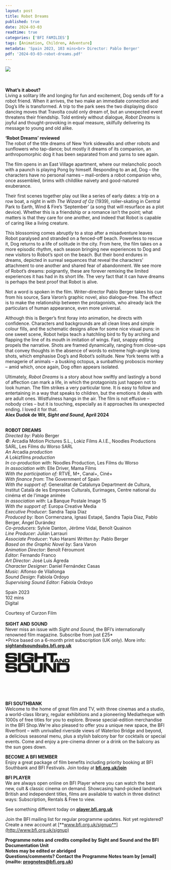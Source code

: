 ```yaml
---
layout: post
title: Robot Dreams
published: true
date: 2024-03-03
readtime: true
categories: ['BFI FAMILIES']
tags: [Animation, Children, Adventure]
metadata: 'Spain 2023, 103 mins<br> Director: Pablo Berger'
pdf: '2024-03-03-robot-dreams.pdf'
---
```

<img style="float: left;" src="/img/RD.png"><br><br><br>

**What’s it about?**  
Living a solitary life and longing for fun and excitement, Dog sends off for a robot friend. When it arrives, the two make an immediate connection and Dog’s life is transformed. A trip to the park sees the two displaying disco dancing moves that Travolta could only dream of, but an unexpected event threatens their friendship. Told entirely without dialogue, _Robot Dreams_ is joyful and thought-provoking in equal measure, skilfully delivering its message to young and old alike.  

**‘Robot Dreams’ reviewed**  
The robot of the title dreams of New York sidewalks and other robots and sunflowers who tap-dance; but mostly it dreams of its companion, an anthropomorphic dog it has been separated from and yarns to see again.

The film opens in an East Village apartment, where our melancholic pooch with a paunch is playing Pong by himself. Responding to an ad, Dog – the characters have no personal names – mail-orders a robot companion who, once assembled, brims with childlike naivety and good-natured exuberance.

Their first scenes together play out like a series of early dates: a trip on a row boat, a night in with _The Wizard of Oz_ (1939), roller-skating in Central Park to Earth, Wind & Fire’s ‘September’ (a song that will resurface as a plot device). Whether this is a friendship or a romance isn’t the point; what matters is that they care for one another, and indeed that Robot is capable of caring like a living creature.

This blossoming comes abruptly to a stop after a misadventure leaves Robot paralysed and stranded on a fenced-off beach. Powerless to rescue it, Dog returns to a life of solitude in the city. From here, the film takes on a more episodic rhythm, each season bringing new experiences to Dog and new visitors to Robot’s spot on the beach. But their bond endures in dreams, depicted in surreal sequences that reveal the characters’ attachment to one another and shared fear of abandonment. We see more of Robot’s dreams: poignantly, these are forever remixing the limited experiences it has had in its short life. The very fact that it can have dreams is perhaps the best proof that Robot is alive.

Not a word is spoken in the film. Writer-director Pablo Berger takes his cue from his source, Sara Varon’s graphic novel, also dialogue-free. The effect is to make the relationship between the protagonists, who already lack the particulars of human appearance, even more universal.

Although this is Berger’s first foray into animation, he directs with confidence. Characters and backgrounds are all clean lines and simple colour fills, and the schematic designs allow for some nice visual puns: in one sweet scene, Robot helps teach a hatchling bird to fly by arching and flapping the line of its mouth in imitation of wings. Fast, snappy editing propels the narrative. Shots are framed dynamically, ranging from close-ups that convey thoughts in the absence of words to extreme high-angle long shots, which emphasise Dog’s and Robot’s solitude. New York teems with a menagerie of animals ­– a busking octopus, a sunbathing proboscis monkey – amid which, once again, Dog often appears isolated.

Ultimately, _Robot Dreams_ is a story about how swiftly and lastingly a bond of affection can mark a life, in which the protagonists just happen not to look human. The film strikes a very particular tone. It is easy to follow and entertaining in a way that speaks to children, but the emotions it deals with are adult ones. Wistfulness hangs in the air. The film is not effusive – nobody cries – but it is touching, especially as it approaches its unexpected ending. I loved it for that.  
**Alex Dudok de Wit, _Sight and Sound_, April 2024**  
<br>

**ROBOT DREAMS**  
_Directed by_: Pablo Berger  
_©_: Arcadia Motion Pictures S.L., Lokiz Films A.I.E., Noodles Productions SARL, Les Films du Worso SARL  
_An_ Arcadia _production_  
_A_ Lokizfilms _production_  
_In co-production with_: Noodles Production, Les Films du Worso  
_In association with_: Elle Driver, Mama Films  
_With the participation of:_ RTVE, M+, Canal+, Ciné+  
_With finance from_: The Government of Spain  
_With the support of_: Generalitat de Catalunya Department de Cultura, Institut Català de les Empreses Culturals, Eurimages, Centre national du cinéma et de l'image animée  
_In association with_: La Banque Postale Image 15  
_With the support of_: Europa Creative Media  
_Executive Producer_: Sandra Tapia Diaz  
_Produced by_: Ibon Cormenzana, Ignasi Estapé, Sandra Tapia Diaz, Pablo Berger, Ángel Durández  
_Co-producers:_ Sylvie Danton, Jérôme Vidal,  Benoît Quainon  
_Line Producer_: Julián Larrauri  
_Associate Producer_: Yuko Harami
_Written by_: Pablo Berger  
_Based on the Graphic Novel by_: Sara Varon  
_Animation Director_: Benoît Féroumont  
_Editor_: Fernando Franco  
_Art Director_: José Luis Ágreda  
_Character Designer_: Daniel Fernández Casas  
_Music_: Alfonso de Vilallonga  
_Sound Design_: Fabiola Ordoyo  
_Supervising Sound Editor_: Fabiola Ordoyo  

Spain 2023  
102 mins  
Digital  

Courtesy of Curzon Film  
<br>
**SIGHT AND SOUND**<br>
Never miss an issue with _Sight and Sound_, the BFI’s internationally renowned film magazine. Subscribe from just £25*<br>
*Price based on a 6-month print subscription (UK only). More info: [**sightandsoundsubs.bfi.org.uk**](https://sightandsoundsubs.bfi.org.uk/subscribe)

<img style="float: left;" src="/img/sight-and-sound.jpg" width="40%" height="40%"><br><br><br><br><br><br><br><br>

**BFI SOUTHBANK**  
Welcome to the home of great film and TV, with three cinemas and a studio, a world-class library, regular exhibitions and a pioneering Mediatheque with 1000s of free titles for you to explore. Browse special-edition merchandise in the BFI Shop.We&#39;re also pleased to offer you a unique new space, the BFI Riverfront – with unrivalled riverside views of Waterloo Bridge and beyond, a delicious seasonal menu, plus a stylish balcony bar for cocktails or special events. Come and enjoy a pre-cinema dinner or a drink on the balcony as the sun goes down.  

**BECOME A BFI MEMBER**  
Enjoy a great package of film benefits including priority booking at BFI Southbank and BFI Festivals. Join today at [**bfi.org.uk/join**](http://www.bfi.org.uk/join)  

**BFI PLAYER**  
 We are always open online on BFI Player where you can watch the best new, cult &amp; classic cinema on demand. Showcasing hand-picked landmark British and independent titles, films are available to watch in three distinct ways: Subscription, Rentals &amp; Free to view.  

See something different today on [**player.bfi.org.uk**](https://player.bfi.org.uk)  

Join the BFI mailing list for regular programme updates. Not yet registered? Create a new account at [**www.bfi.org.uk/signup**](http://www.bfi.org.uk/signup)

**Programme notes and credits compiled by Sight and Sound and the BFI Documentation Unit  
Notes may be edited or abridged  
Questions/comments? Contact the Programme Notes team by [email](mailto: prognotes@bfi.org.uk)**
<!--stackedit_data:
eyJoaXN0b3J5IjpbLTE4NzUzNjU5NjAsMjUzNzE4MjUyXX0=
-->

<!--stackedit_data:
eyJoaXN0b3J5IjpbMzUwNjc4OTAwXX0=
-->